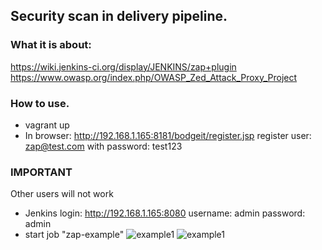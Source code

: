 ## Security scan in delivery pipeline.
  
### What it is about:
https://wiki.jenkins-ci.org/display/JENKINS/zap+plugin
https://www.owasp.org/index.php/OWASP_Zed_Attack_Proxy_Project
  
### How to use.
* vagrant up
* In browser: http://192.168.1.165:8181/bodgeit/register.jsp register user: zap@test.com with password: test123
### IMPORTANT
Other users will not work
* Jenkins login: http://192.168.1.165:8080 username: admin password: admin
* start job "zap-example"
![example1](/images/ex1.png)
![example1](/images/ex2.png)